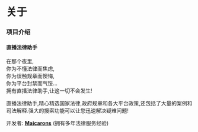 # 关于

### 项目介绍
#### 直播法律助手

在那个夜里,  
你为不懂法律而焦虑,  
你为误触规章而懊悔,  
你为平台封禁而气馁...  
拥有直播法律助手,让这一切不会发生!

直播法律助手,精心精选国家法律,政府规章和各大平台政策,还包括了大量的案例和司法解释.强大的搜索功能可以让您迅速解决疑难问题!

开发者: [**Maicarons**](https://github.com/Maicarons) (拥有多年法律服务经验)
